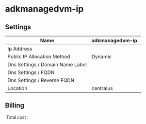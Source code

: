 # adkmanagedvm-ip

## Settings


| Name | adkmanagedvm-ip  |
| --- | --- |
| Ip Address |   |
| Public IP Allocation Method | Dynamic  |
| Dns Settings / Domain Name Label |   |
| Dns Settings / FQDN |   |
| Dns Settings / Reverse FQDN |   |
| Location | centralus  |







## Billing
 Total cost : 
